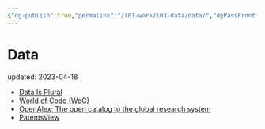 ```yaml
---
{"dg-publish":true,"permalink":"/l01-work/l03-data/data/","dgPassFrontmatter":true}
---
```



# Data
updated: 2023-04-18

- [Data Is Plural](https://www.data-is-plural.com/)
- [World of Code (WoC)](https://worldofcode.org/)
- [OpenAlex: The open catalog to the global research system](https://openalex.org/)
- [PatentsView](https://patentsview.org/)